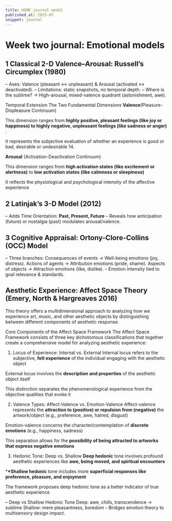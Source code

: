 ```yaml
---
title: HSME journal week1
published_at: 2025-07
snippet: journal
---
```


# Week two journal: Emotional models

## 1 Classical 2-D Valence–Arousal: Russell’s Circumplex (1980)

– Axes: Valence (pleasant ↔ unpleasant) & Arousal (activated ↔ deactivated).
– Limitations: static snapshots, no temporal depth.
– Where is the sublime? → High-arousal, mixed-valence quadrant (astonishment, awe).

Temporal Extension
The Two Fundamental Dimensions
**Valence**(Pleasure-Displeasure Continuum)

This dimension ranges from **highly positive, pleasant feelings (like joy or happiness) to highly negative, unpleasant feelings (like sadness or anger)** .

It represents the subjective evaluation of whether an experience is good or bad, desirable or undesirable 14.

**Arousal** (Activation-Deactivation Continuum)

This dimension ranges from **high activation states (like excitement or alertness)** to **low activation states (like calmness or sleepiness)**

It reflects the physiological and psychological intensity of the affective experience

## 2 Latinjak’s 3-D Model (2012)

– Adds Time Orientation: **Past, Present, Future**
– Reveals how anticipation (future) or nostalgia (past) modulates arousal/valence.

## 3 Cognitive Appraisal: Ortony-Clore-Collins (OCC) Model

– Three branches:
Consequences of events → Well-being emotions (joy, distress).
Actions of agents → Attribution emotions (pride, shame).
Aspects of objects → Attraction emotions (like, dislike).
– Emotion intensity tied to goal relevance & standards.

## Aesthetic Experience: Affect Space Theory (Emery, North & Hargreaves 2016)

This theory offers a multidimensional approach to analyzing how we experience art, music, and other aesthetic objects by distinguishing between different components of aesthetic response.

Core Components of the Affect Space Framework
The Affect Space Framework consists of three key dichotomous classifications that together create a comprehensive model for analyzing aesthetic experience:

1. Locus of Experience: Internal vs. External
   Internal locus refers to the subjective, **felt experience** of the individual engaging with the aesthetic object

External locus involves the **description and properties** of the aesthetic object itself

This distinction separates the phenomenological experience from the objective qualities that evoke it

2. Valence Types: Affect-Valence vs. Emotion-Valence
   Affect-valence represents the **attraction to (positive) or repulsion from (negative)** the artwork/object (e.g., preference, awe, hatred, disgust)

Emotion-valence concerns the character/contemplation of **discrete emotions** (e.g., happiness, sadness)

This separation allows for the **possibility of being attracted to artworks that express negative emotions**

3. Hedonic Tone: Deep vs. Shallow
   **Deep hedonic** tone involves profound aesthetic experiences like **awe, being moved, and spiritual encounters**

\***\*Shallow hedonic** tone includes more **superficial responses like preference, pleasure, and enjoyment**

The framework proposes deep hedonic tone as a better indicator of true aesthetic experience

– Deep vs Shallow Hedonic Tone
Deep: awe, chills, transcendence → sublime
Shallow: mere pleasantness, boredom
– Bridges emotion theory to multisensory design impact.
